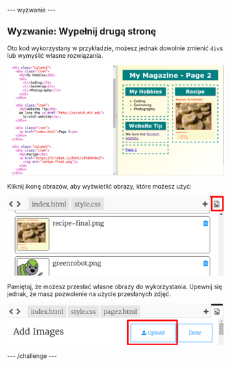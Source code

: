 \--- wyzwanie \---

## Wyzwanie: Wypełnij drugą stronę

Oto kod wykorzystany w przykładzie, możesz jednak dowolnie zmienić `div`s lub wymyślić własne rozwiązania.

![screenshot](images/magazine-page2-challenge.png)

Kliknij ikonę obrazów, aby wyświetlić obrazy, które możesz użyć:

![screenshot](images/magazine-images.png)

Pamiętaj, że możesz przesłać własne obrazy do wykorzystania. Upewnij się jednak, że masz pozwolenie na użycie przesłanych zdjęć.

![screenshot](images/magazine-upload-images.png)

\--- /challenge \---